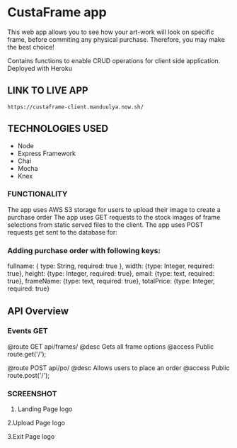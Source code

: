 # CustaFrame app

This web app allows you to see how your art-work will look on specific frame, before commiting any physical purchase. Therefore, you may make the best choice!

Contains functions to enable CRUD operations for client side application. Deployed with Heroku

## LINK TO LIVE APP

```
https://custaframe-client.manduulya.now.sh/
```

## TECHNOLOGIES USED

- Node
- Express Framework
- Chai
- Mocha
- Knex

### FUNCTIONALITY

The app uses AWS S3 storage for users to upload their image to create a purchase order
The app uses GET requests to the stock images of frame selections from static served files to the client.
The app uses POST requests get sent to the database for:

### Adding purchase order with following keys:

fullname: { type: String, required: true },
width: {type: Integer, required: true},
height: {type: Integer, required: true},
email: {type: text, required: true},
frameName: {type: text, required: true},
totalPrice: {type: Integer, required: true}

## API Overview

### Events GET

@route GET api/frames/ @desc Gets all frame options @access Public
route.get('/');

@route POST api/po/ @desc Allows users to place an order @access Public
route.post('/');

### SCREENSHOT

1. Landing Page
   logo

2.Upload Page
logo

3.Exit Page
logo
